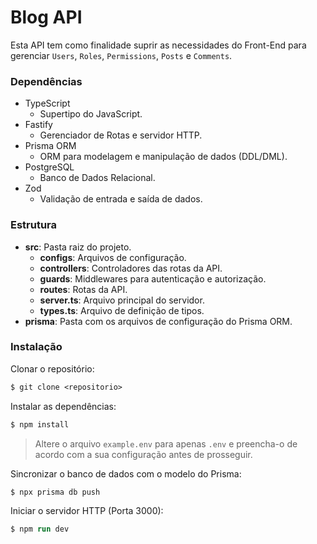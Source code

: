 # Blog API

Esta API tem como finalidade suprir as necessidades do Front-End para gerenciar `Users`, `Roles`, `Permissions`, `Posts` e `Comments`.

### Dependências

- TypeScript
  - Supertipo do JavaScript.
- Fastify
  - Gerenciador de Rotas e servidor HTTP.
- Prisma ORM
  - ORM para modelagem e manipulação de dados (DDL/DML).
- PostgreSQL
  - Banco de Dados Relacional.
- Zod
  - Validação de entrada e saída de dados.

### Estrutura

- **src**: Pasta raiz do projeto.
  - **configs**: Arquivos de configuração.
  - **controllers**: Controladores das rotas da API.
  - **guards**: Middlewares para autenticação e autorização.
  - **routes**: Rotas da API.
  - **server.ts**: Arquivo principal do servidor.
  - **types.ts**: Arquivo de definição de tipos.
- **prisma**: Pasta com os arquivos de configuração do Prisma ORM.

### Instalação

Clonar o repositório:

```ps
$ git clone <repositorio>
```

Instalar as dependências:

```ps
$ npm install
```

> Altere o arquivo `example.env` para apenas `.env` e preencha-o de acordo com a sua configuração antes de prosseguir.

Sincronizar o banco de dados com o modelo do Prisma:

```ps
$ npx prisma db push
```

Iniciar o servidor HTTP (Porta 3000):

```ps
$ npm run dev
```

